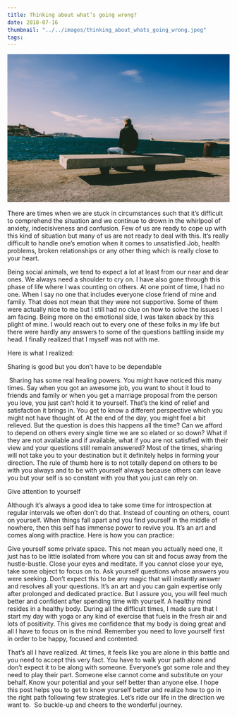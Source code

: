 ```yaml
---
title: Thinking about what’s going wrong?
date: 2018-07-16
thumbnail: "../../images/thinking_about_whats_going_wrong.jpeg"
tags:
---
```


![Thinking about what’s going wrong?](../../images/thinking_about_whats_going_wrong.jpeg)

There are times when we are stuck in circumstances such that it’s difficult to comprehend the situation and we continue to drown in the whirlpool of anxiety, indecisiveness and confusion. Few of us are ready to cope up with this kind of situation but many of us are not ready to deal with this. It’s really difficult to handle one’s emotion when it comes to unsatisfied Job, health problems, broken relationships or any other thing which is really close to your heart.

Being social animals, we tend to expect a lot at least from our near and dear ones. We always need a shoulder to cry on. I have also gone through this phase of life where I was counting on others. At one point of time, I had no one. When I say no one that includes everyone close friend of mine and family. That does not mean that they were not supportive. Some of them were actually nice to me but I still had no clue on how to solve the issues I am facing. Being more on the emotional side, I was taken aback by this plight of mine. I would reach out to every one of these folks in my life but there were hardly any answers to some of the questions battling inside my head. I finally realized that I myself was not with me.

Here is what I realized:

Sharing is good but you don’t have to be dependable

 Sharing has some real healing powers. You might have noticed this many times. Say when you got an awesome job, you want to shout it loud to friends and family or when you get a marriage proposal from the person you love, you just can’t hold it to yourself. That’s the kind of relief and satisfaction it brings in. You get to know a different perspective which you might not have thought of. At the end of the day, you might feel a bit relieved. But the question is does this happens all the time? Can we afford to depend on others every single time we are so elated or so down? What if they are not available and if available, what if you are not satisfied with their view and your questions still remain answered? Most of the times, sharing will not take you to your destination but it definitely helps in forming your direction. The rule of thumb here is to not totally depend on others to be with you always and to be with yourself always because others can leave you but your self is so constant with you that you just can rely on.

Give attention to yourself

Although it’s always a good idea to take some time for introspection at regular intervals we often don’t do that. Instead of counting on others, count on yourself. When things fall apart and you find yourself in the middle of nowhere, then this self has immense power to revive you. It’s an art and comes along with practice. Here is how you can practice:

Give yourself some private space. This not mean you actually need one, it just has to be little isolated from where you can sit and focus away from the hustle-bustle.
Close your eyes and meditate. If you cannot close your eye, take some object to focus on to. Ask yourself questions whose answers you were seeking. Don’t expect this to be any magic that will instantly answer and resolves all your questions. It’s an art and you can gain expertise only after prolonged and dedicated practice. But I assure you, you will feel much better and confident after spending time with yourself.
A healthy mind resides in a healthy body. During all the difficult times, I made sure that I start my day with yoga or any kind of exercise that fuels in the fresh air and lots of positivity. This gives me confidence that my body is doing great and all I have to focus on is the mind.
Remember you need to love yourself first in order to be happy, focused and contented.

That’s all I have realized. At times, it feels like you are alone in this battle and you need to accept this very fact. You have to walk your path alone and don’t expect it to be along with someone. Everyone’s got some role and they need to play their part. Someone else cannot come and substitute on your behalf. Know your potential and your self better than anyone else. I hope this post helps you to get to know yourself better and realize how to go in the right path following few strategies. Let’s ride our life in the direction we want to.  So buckle-up and cheers to the wonderful journey.